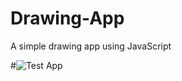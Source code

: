 # Drawing-App
A simple drawing app using JavaScript

#![Test App](https://d-y-a-g.github.io/Drawing-App/)
